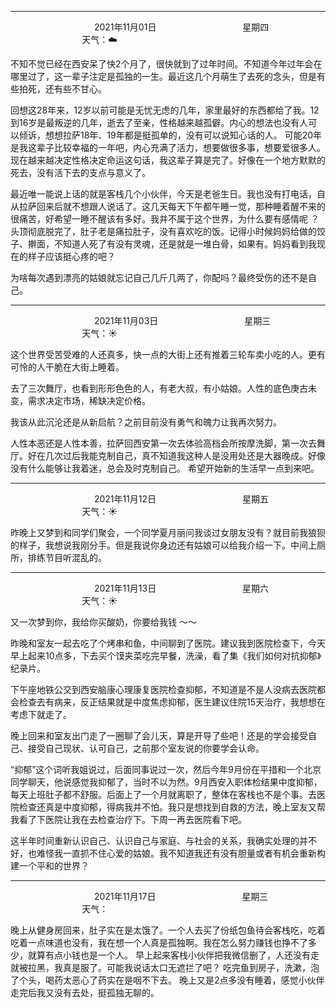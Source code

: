 ***
&nbsp;&nbsp;&nbsp;&nbsp;&nbsp;&nbsp;&nbsp;&nbsp;&nbsp;&nbsp;&nbsp;&nbsp;&nbsp;&nbsp;&nbsp;&nbsp;&nbsp;&nbsp;
&nbsp;&nbsp;&nbsp;&nbsp;&nbsp;&nbsp;&nbsp;&nbsp;&nbsp;&nbsp;&nbsp;&nbsp;&nbsp;&nbsp;           2021年11月01日
&nbsp;&nbsp;&nbsp;&nbsp;&nbsp;&nbsp;&nbsp;&nbsp;&nbsp;&nbsp;&nbsp;&nbsp;&nbsp;&nbsp;&nbsp;&nbsp;&nbsp;&nbsp;
&nbsp;&nbsp;&nbsp;&nbsp;&nbsp;&nbsp;&nbsp;&nbsp;&nbsp;&nbsp;&nbsp;&nbsp;&nbsp;&nbsp;                星期四
&nbsp;&nbsp;&nbsp;&nbsp;&nbsp;&nbsp;&nbsp;&nbsp;&nbsp;&nbsp;&nbsp;&nbsp;&nbsp;&nbsp;&nbsp;&nbsp;&nbsp;&nbsp;
&nbsp;&nbsp;&nbsp;&nbsp;&nbsp;&nbsp;&nbsp;&nbsp;&nbsp;&nbsp;&nbsp;&nbsp;&nbsp;&nbsp;&nbsp;&nbsp;&nbsp;&nbsp;
&nbsp;&nbsp;&nbsp;&nbsp;&nbsp;&nbsp;&nbsp;&nbsp;&nbsp;                                       天气：☁️

不知不觉已经在西安呆了快2个月了，很快就到了过年时间。不知道今年过年会在哪里过了，这一辈子注定是孤独的一生。最近这几个月萌生了去死的念头，但是有些拍死，还有些不甘心。

回想这28年来，12岁以前可能是无忧无虑的几年，家里最好的东西都给了我。12到16岁是最叛逆的几年，逝去了至亲，性格越来越孤僻。内心的想法也没有人可以倾诉，想想拉萨18年、19年都是挺孤单的，没有可以说知心话的人。
可能20年是我这辈子比较幸福的一年吧，内心充满了活力，想要做很多事，想要爱很多人。现在越来越决定性格决定命运这句话，我这辈子算是完了。好像在一个地方默默的死去，没有活下去的支点与意义了。

最近唯一能说上话的就是客栈几个小伙伴，今天是老爸生日。我也没有打电话，自从拉萨回来后就不想跟人说话了。这几天每天下午都午睡一觉，那种睡着醒不来的很痛苦，好希望一睡不醒该有多好。我并不属于这个世界，为什么要有感情呢
？头顶彻底脱完了，肚子老是痛拉肚子，没有喜欢吃的饭。记得小时候妈妈给做的饺子、擀面，不知道人死了有没有灵魂，还是就是一堆白骨，如果有。妈妈看到我现在的样子应该挺心疼的吧？

为啥每次遇到漂亮的姑娘就忘记自己几斤几两了，你配吗？最终受伤的还不是自己。


***
&nbsp;&nbsp;&nbsp;&nbsp;&nbsp;&nbsp;&nbsp;&nbsp;&nbsp;&nbsp;&nbsp;&nbsp;&nbsp;&nbsp;&nbsp;&nbsp;&nbsp;&nbsp;
&nbsp;&nbsp;&nbsp;&nbsp;&nbsp;&nbsp;&nbsp;&nbsp;&nbsp;&nbsp;&nbsp;&nbsp;&nbsp;&nbsp;           2021年11月03日
&nbsp;&nbsp;&nbsp;&nbsp;&nbsp;&nbsp;&nbsp;&nbsp;&nbsp;&nbsp;&nbsp;&nbsp;&nbsp;&nbsp;&nbsp;&nbsp;&nbsp;&nbsp;
&nbsp;&nbsp;&nbsp;&nbsp;&nbsp;&nbsp;&nbsp;&nbsp;&nbsp;&nbsp;&nbsp;&nbsp;&nbsp;&nbsp;                星期三
&nbsp;&nbsp;&nbsp;&nbsp;&nbsp;&nbsp;&nbsp;&nbsp;&nbsp;&nbsp;&nbsp;&nbsp;&nbsp;&nbsp;&nbsp;&nbsp;&nbsp;&nbsp;
&nbsp;&nbsp;&nbsp;&nbsp;&nbsp;&nbsp;&nbsp;&nbsp;&nbsp;&nbsp;&nbsp;&nbsp;&nbsp;&nbsp;&nbsp;&nbsp;&nbsp;&nbsp;
&nbsp;&nbsp;&nbsp;&nbsp;&nbsp;&nbsp;&nbsp;&nbsp;&nbsp;                                       天气：☀️

这个世界受苦受难的人还真多，快一点的大街上还有推着三轮车卖小吃的人。更有可怜的人干脆在大街上睡着。

去了三次舞厅，也看到形形色色的人，有老大叔，有小姑娘。人性的底色庚古未变，需求决定市场，稀缺决定价格。

我该从此沉沦还是从新启航？之前目前没有勇气和魄力让我再次努力。

人性本恶还是人性本善，拉萨回西安第一次去体验高档会所按摩洗脚，第一次去舞厅。好在几次过后我能克制自己，真不知道我这种人是没用处还是大器晚成。好像没有什么能够让我着迷，总会及时克制自己。
希望开始新的生活早一点到来吧。


***
&nbsp;&nbsp;&nbsp;&nbsp;&nbsp;&nbsp;&nbsp;&nbsp;&nbsp;&nbsp;&nbsp;&nbsp;&nbsp;&nbsp;&nbsp;&nbsp;&nbsp;&nbsp;
&nbsp;&nbsp;&nbsp;&nbsp;&nbsp;&nbsp;&nbsp;&nbsp;&nbsp;&nbsp;&nbsp;&nbsp;&nbsp;&nbsp;           2021年11月12日
&nbsp;&nbsp;&nbsp;&nbsp;&nbsp;&nbsp;&nbsp;&nbsp;&nbsp;&nbsp;&nbsp;&nbsp;&nbsp;&nbsp;&nbsp;&nbsp;&nbsp;&nbsp;
&nbsp;&nbsp;&nbsp;&nbsp;&nbsp;&nbsp;&nbsp;&nbsp;&nbsp;&nbsp;&nbsp;&nbsp;&nbsp;&nbsp;                星期五
&nbsp;&nbsp;&nbsp;&nbsp;&nbsp;&nbsp;&nbsp;&nbsp;&nbsp;&nbsp;&nbsp;&nbsp;&nbsp;&nbsp;&nbsp;&nbsp;&nbsp;&nbsp;
&nbsp;&nbsp;&nbsp;&nbsp;&nbsp;&nbsp;&nbsp;&nbsp;&nbsp;&nbsp;&nbsp;&nbsp;&nbsp;&nbsp;&nbsp;&nbsp;&nbsp;&nbsp;
&nbsp;&nbsp;&nbsp;&nbsp;&nbsp;&nbsp;&nbsp;&nbsp;&nbsp;                                       天气：☀️


昨晚上又梦到和同学们聚会，一个同学夏月丽问我谈过女朋友没有？就目前我狼狈的样子，我想说我刚分手。但是我说你身边还有姑娘可以给我介绍一下。中间上厕所，排练节目听混乱的。


***
&nbsp;&nbsp;&nbsp;&nbsp;&nbsp;&nbsp;&nbsp;&nbsp;&nbsp;&nbsp;&nbsp;&nbsp;&nbsp;&nbsp;&nbsp;&nbsp;&nbsp;&nbsp;
&nbsp;&nbsp;&nbsp;&nbsp;&nbsp;&nbsp;&nbsp;&nbsp;&nbsp;&nbsp;&nbsp;&nbsp;&nbsp;&nbsp;           2021年11月13日
&nbsp;&nbsp;&nbsp;&nbsp;&nbsp;&nbsp;&nbsp;&nbsp;&nbsp;&nbsp;&nbsp;&nbsp;&nbsp;&nbsp;&nbsp;&nbsp;&nbsp;&nbsp;
&nbsp;&nbsp;&nbsp;&nbsp;&nbsp;&nbsp;&nbsp;&nbsp;&nbsp;&nbsp;&nbsp;&nbsp;&nbsp;&nbsp;                星期六
&nbsp;&nbsp;&nbsp;&nbsp;&nbsp;&nbsp;&nbsp;&nbsp;&nbsp;&nbsp;&nbsp;&nbsp;&nbsp;&nbsp;&nbsp;&nbsp;&nbsp;&nbsp;
&nbsp;&nbsp;&nbsp;&nbsp;&nbsp;&nbsp;&nbsp;&nbsp;&nbsp;&nbsp;&nbsp;&nbsp;&nbsp;&nbsp;&nbsp;&nbsp;&nbsp;&nbsp;
&nbsp;&nbsp;&nbsp;&nbsp;&nbsp;&nbsp;&nbsp;&nbsp;&nbsp;                                       天气：☀️

又一次梦到你，我给你买酸奶，你要给我钱 ～～

昨晚和室友一起去吃了个烤串和鱼，中间聊到了医院。建议我到医院检查下，今天早上起来10点多，下去买个馍夹菜吃完早餐，洗澡，看了集《我们如何对抗抑郁》纪录片。

下午座地铁公交到西安脑康心理康复医院检查抑郁，不知道是不是人没病去医院都会检查去有病来，反正结果就是中度焦虑抑郁，医生建议住院15天治疗，我想想在考虑下就走了。

晚上回来和室友出门走了一圈聊了会儿天，算是开导了些吧！还是的学会接受自己、接受自己现状、认可自己，之前那个室友说的你要学会认命。

“抑郁”这个词听我姐说过，后面同事说过一次，然后今年9月份在平措和一个北京同学聊天，他说感觉我抑郁了，当时不以为然。9月西安入职体检结果中度抑郁，每天上班肚子都不舒服。后面上了一个月就离职了，整体在客栈也不是个事。去医院检查还真是中度抑郁，得病我并不怕。我只是想找到自救的方法，晚上室友又帮我看了下医院让我在去检查治疗下。下周一再去医院看下吧。

这半年时间重新认识自己、认识自己与家庭、与社会的关系，我确实处理的并不好，也难怪我一直抓不住心爱的姑娘。我不知道我还有没有胆量或者有机会重新构建一个平和的世界？


***
&nbsp;&nbsp;&nbsp;&nbsp;&nbsp;&nbsp;&nbsp;&nbsp;&nbsp;&nbsp;&nbsp;&nbsp;&nbsp;&nbsp;&nbsp;&nbsp;&nbsp;&nbsp;
&nbsp;&nbsp;&nbsp;&nbsp;&nbsp;&nbsp;&nbsp;&nbsp;&nbsp;&nbsp;&nbsp;&nbsp;&nbsp;&nbsp;           2021年11月17日
&nbsp;&nbsp;&nbsp;&nbsp;&nbsp;&nbsp;&nbsp;&nbsp;&nbsp;&nbsp;&nbsp;&nbsp;&nbsp;&nbsp;&nbsp;&nbsp;&nbsp;&nbsp;
&nbsp;&nbsp;&nbsp;&nbsp;&nbsp;&nbsp;&nbsp;&nbsp;&nbsp;&nbsp;&nbsp;&nbsp;&nbsp;&nbsp;                星期三
&nbsp;&nbsp;&nbsp;&nbsp;&nbsp;&nbsp;&nbsp;&nbsp;&nbsp;&nbsp;&nbsp;&nbsp;&nbsp;&nbsp;&nbsp;&nbsp;&nbsp;&nbsp;
&nbsp;&nbsp;&nbsp;&nbsp;&nbsp;&nbsp;&nbsp;&nbsp;&nbsp;&nbsp;&nbsp;&nbsp;&nbsp;&nbsp;&nbsp;&nbsp;&nbsp;&nbsp;
&nbsp;&nbsp;&nbsp;&nbsp;&nbsp;&nbsp;&nbsp;&nbsp;&nbsp;                                       天气：

晚上从健身房回来，肚子实在是太饿了。一个人去买了份纸包鱼待会客栈吃，吃着吃着一点味道也没有，我在想一个人真是孤独啊。我在怎么努力赚钱也挣不了多少，就算有点小钱也是一个人。
早上起来客栈小伙伴把我微信删了，人还没有走就被拉黑，我真是服了。可能我说话太口无遮拦了吧？
吃完鱼到房子，洗漱，泡了个头，喝药太恶心了药实在是咽不下去。
晚上又是2点多没有睡着，感觉小伙伴走完后我又没有去处，挺孤独无聊的。
